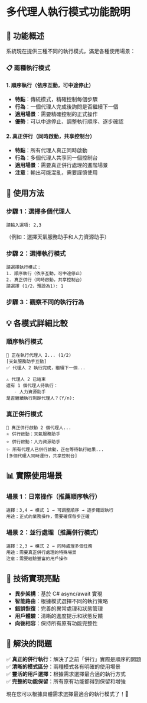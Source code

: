 # 多代理人執行模式功能說明

## 🎯 功能概述
系統現在提供三種不同的執行模式，滿足各種使用場景：

### 📋 兩種執行模式

#### 1. 順序執行（依序互動，可中途停止）
- **特點**：傳統模式，精確控制每個步驟
- **行為**：一個代理人完成後詢問是否繼續下一個
- **適用場景**：需要精確控制的正式操作
- **優勢**：可以中途停止、調整執行順序、逐步確認

#### 2. 真正併行（同時啟動，共享控制台）
- **特點**：所有代理人真正同時啟動
- **行為**：多個代理人共享同一個控制台
- **適用場景**：需要真正併行處理的進階場景
- **注意**：輸出可能混亂，需要謹慎使用

## 🚀 使用方法

### 步驟 1：選擇多個代理人
```
請輸入選項: 2,3
```
（例如：選擇天氣服務助手和人力資源助手）

### 步驟 2：選擇執行模式
```
請選擇執行模式：
1. 順序執行（依序互動，可中途停止）
2. 真正併行（同時啟動，共享控制台）
請選擇 (1/2，預設為1): 1
```

### 步驟 3：觀察不同的執行行為

## 💡 各模式詳細比較

### 順序執行模式
```
🚀 正在執行代理人 2... (1/2)
[天氣服務助手互動]
✅ 代理人 2 執行完成，繼續下一個...

⚠️ 代理人 2 已結束
還有 1 個代理人待執行：
   - 人力資源助手
是否繼續執行剩餘代理人？(Y/n):
```

### 真正併行模式
```
🚀 真正併行啟動 2 個代理人...
⭐ 併行啟動：天氣服務助手
⭐ 併行啟動：人力資源助手
✨ 所有代理人已併行啟動，正在等待執行結果...
[多個代理人同時運行，共享控制台]
```

## 📊 實際使用場景

### 場景 1：日常操作（推薦順序執行）
```
選擇：3,4 → 模式 1 → 可調整順序 → 逐步確認執行
用途：正式的業務操作，需要確保每步正確
```

### 場景 2：並行處理（推薦併行模式）
```
選擇：2,3 → 模式 2 → 同時處理多個任務
用途：需要真正併行處理的特殊場景
注意：需要經驗豐富的用戶操作
```

## 🔧 技術實現亮點
- **異步架構**：基於 C# async/await 實現
- **智能路由**：根據模式選擇不同的執行策略
- **錯誤恢復**：完善的異常處理和狀態管理
- **用戶體驗**：清晰的進度提示和狀態反饋
- **向後相容**：保持所有原有功能完整性

## 🎉 解決的問題
✅ **真正的併行執行**：解決了之前「併行」實際是順序的問題  
✅ **清晰的模式區分**：兩種模式各有明確的使用場景  
✅ **靈活的用戶選擇**：根據需求選擇最合適的執行方式  
✅ **完整的功能保留**：所有原有功能都得到保留和增強  

現在您可以根據具體需求選擇最適合的執行模式了！🎈